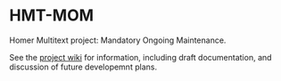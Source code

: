 # HMT-MOM

Homer Multitext project: Mandatory Ongoing Maintenance.

See the [project wiki][1] for information, including draft documentation,
and discussion of future developemnt plans.


[1]:  https://github.com/neelsmith/hmt-mom/wiki
